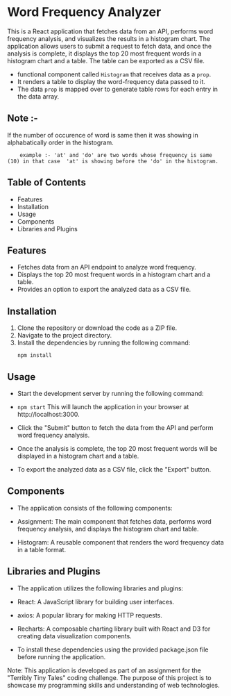 # Word Frequency Analyzer

This is a React application that fetches data from an API, performs word frequency analysis, and visualizes the results in a histogram chart. The application allows users to submit a request to fetch data, and once the analysis is complete, it displays the top 20 most frequent words in a histogram chart and a table. The table can be exported as a CSV file.

- functional component called `Histogram` that receives data as a `prop`.
- It renders a table to display the word-frequency data passed to it.
- The data `prop` is mapped over to generate table rows for each entry in the data array.

## Note :-

If the number of occurence of word is same then it was showing in alphabatically order in the histogram.
       
        example :- 'at' and 'do' are two words whose frequency is same (10) in that case  'at' is showing before the 'do' in the histogram. 

## Table of Contents

- Features
- Installation
- Usage
- Components
- Libraries and Plugins


## Features

- Fetches data from an API endpoint to analyze word frequency.
- Displays the top 20 most frequent words in a histogram chart and a table.
- Provides an option to export the analyzed data as a CSV file.

## Installation

1. Clone the repository or download the code as a ZIP file.
2. Navigate to the project directory.
3. Install the dependencies by running the following command:
   ```shell
   npm install
## Usage
- Start the development server by running the following command:

- ```npm start``` This will launch the application in your browser at http://localhost:3000.

- Click the "Submit" button to fetch the data from the API and perform word frequency analysis.

- Once the analysis is complete, the top 20 most frequent words will be displayed in a histogram chart and a table.

- To export the analyzed data as a CSV file, click the "Export" button.
## Components
- The application consists of the following components:

- Assignment: The main component that fetches data, performs word frequency analysis, and displays the histogram chart and table.

- Histogram: A reusable component that renders the word frequency data in a table format.

 ## Libraries and Plugins
- The application utilizes the following libraries and plugins:

- React: A JavaScript library for building user interfaces.

- axios: A popular library for making HTTP requests.

- Recharts: A composable charting library built with React and D3 for creating data visualization components.

- To install these dependencies using the provided package.json file before running the application.


Note: This application is developed as part of an assignment for the "Terribly Tiny Tales" coding challenge. The purpose of this project is to showcase my programming skills and understanding of web technologies.
